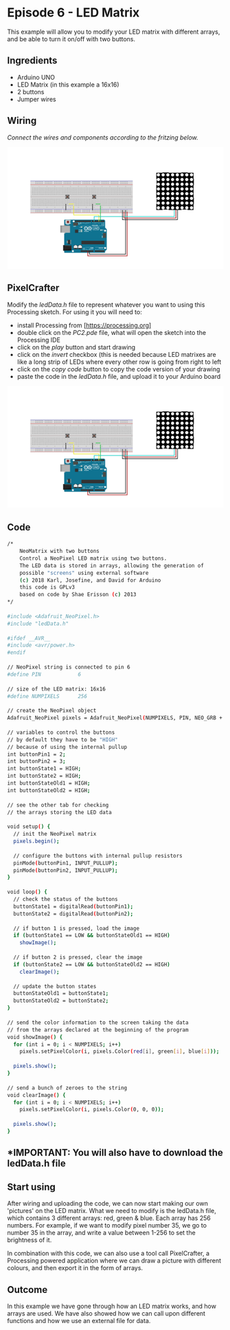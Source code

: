 # Episode 6 - LED Matrix 
This example will allow you to modify your LED matrix with different arrays, and be able to turn it on/off with two buttons.



## Ingredients
* Arduino UNO
* LED Matrix (in this example a 16x16)
* 2 buttons
* Jumper wires 


## Wiring

*Connect the wires and components according to the fritzing below.*

![alt text](img/episode6_fritzing.png "Breadboard design")

## PixelCrafter

Modify the *ledData.h* file to represent whatever you want to using this Processing sketch. For using it you will need to:

* install Processing from [https://processing.org]
* double click on the *PC2.pde* file, what will open the sketch into the Processing IDE
* click on the *play* button and start drawing
* click on the *invert* checkbox (this is needed because LED matrixes are like a long strip of LEDs where every other row is going from right to left
* click on the *copy code* button to copy the code version of your drawing
* paste the code in the *ledData.h* file, and upload it to your Arduino board

![alt text](img/episode6_fritzing.png "Breadboard design")

## Code

```sh
/*
    NeoMatrix with two buttons
    Control a NeoPixel LED matrix using two buttons.
    The LED data is stored in arrays, allowing the generation of
    possible "screens" using external software
    (c) 2018 Karl, Josefine, and David for Arduino
    this code is GPLv3
    based on code by Shae Erisson (c) 2013
*/

#include <Adafruit_NeoPixel.h>
#include "ledData.h"

#ifdef __AVR__
#include <avr/power.h>
#endif

// NeoPixel string is connected to pin 6
#define PIN            6

// size of the LED matrix: 16x16
#define NUMPIXELS      256

// create the NeoPixel object
Adafruit_NeoPixel pixels = Adafruit_NeoPixel(NUMPIXELS, PIN, NEO_GRB + NEO_KHZ800);

// variables to control the buttons
// by default they have to be "HIGH"
// because of using the internal pullup
int buttonPin1 = 2;
int buttonPin2 = 3;
int buttonState1 = HIGH;
int buttonState2 = HIGH;
int buttonStateOld1 = HIGH;
int buttonStateOld2 = HIGH;

// see the other tab for checking
// the arrays storing the LED data

void setup() {
  // init the NeoPixel matrix
  pixels.begin();

  // configure the buttons with internal pullup resistors
  pinMode(buttonPin1, INPUT_PULLUP);
  pinMode(buttonPin2, INPUT_PULLUP);
}

void loop() {
  // check the status of the buttons
  buttonState1 = digitalRead(buttonPin1);
  buttonState2 = digitalRead(buttonPin2);

  // if button 1 is pressed, load the image
  if (buttonState1 == LOW && buttonStateOld1 == HIGH)
    showImage();

  // if button 2 is pressed, clear the image
  if (buttonState2 == LOW && buttonStateOld2 == HIGH)
    clearImage();

  // update the button states
  buttonStateOld1 = buttonState1;
  buttonStateOld2 = buttonState2;
}

// send the color information to the screen taking the data
// from the arrays declared at the beginning of the program
void showImage() { 
  for (int i = 0; i < NUMPIXELS; i++)
    pixels.setPixelColor(i, pixels.Color(red[i], green[i], blue[i]));
  
  pixels.show();
}

// send a bunch of zeroes to the string
void clearImage() {
  for (int i = 0; i < NUMPIXELS; i++)
    pixels.setPixelColor(i, pixels.Color(0, 0, 0));

  pixels.show();
}
```
## *IMPORTANT: You will also have to download the ledData.h file
## Start using

After wiring and uploading the code, we can now start making our own 'pictures' on the LED matrix. What we need to modify is the ledData.h file, which contains 3 different arrays: red, green & blue. Each array has 256 numbers. For example, if we want to modify pixel number 35, we go to number 35 in the array, and write a value between 1-256 to set the brightness of it. 

In combination with this code, we can also use a tool call PixelCrafter, a Processing powered application where we can draw a picture with different colours, and then export it in the form of arrays. 


## Outcome

In this example we have gone through how an LED matrix works, and how arrays are used. We have also showed how we can call upon different functions and how we use an external file for data. 




